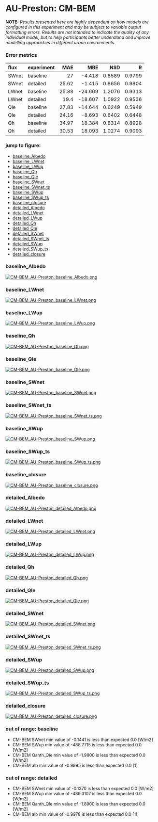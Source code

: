 # AU-Preston: CM-BEM

**NOTE:** *Results presented here are highly dependent on how models are configured in this experiment and may be subject to variable output formatting errors. Results are not intended to indicate the quality of any individual model, but to help participants better understand and improve modelling approaches in different urban environments.*

### Error metrics

| flux   | experiment   |   MAE |     MBE |    NSD |      R |
|:-------|:-------------|------:|--------:|-------:|-------:|
| SWnet  | baseline     | 27    |  -4.418 | 0.8589 | 0.9799 |
| SWnet  | detailed     | 25.62 |  -1.415 | 0.8656 | 0.9804 |
| LWnet  | baseline     | 25.88 | -24.609 | 1.2076 | 0.9313 |
| LWnet  | detailed     | 19.4  | -18.607 | 1.0922 | 0.9536 |
| Qle    | baseline     | 27.83 | -14.644 | 0.6249 | 0.5949 |
| Qle    | detailed     | 24.16 |  -8.693 | 0.6402 | 0.6448 |
| Qh     | baseline     | 34.97 |  18.384 | 0.8314 | 0.8928 |
| Qh     | detailed     | 30.53 |  18.093 | 1.0274 | 0.9093 |

### jump to figure:
 - [baseline_Albedo](#baseline_albedo)
 - [baseline_LWnet](#baseline_lwnet)
 - [baseline_LWup](#baseline_lwup)
 - [baseline_Qh](#baseline_qh)
 - [baseline_Qle](#baseline_qle)
 - [baseline_SWnet](#baseline_swnet)
 - [baseline_SWnet_ts](#baseline_swnet_ts)
 - [baseline_SWup](#baseline_swup)
 - [baseline_SWup_ts](#baseline_swup_ts)
 - [baseline_closure](#baseline_closure)
 - [detailed_Albedo](#detailed_albedo)
 - [detailed_LWnet](#detailed_lwnet)
 - [detailed_LWup](#detailed_lwup)
 - [detailed_Qh](#detailed_qh)
 - [detailed_Qle](#detailed_qle)
 - [detailed_SWnet](#detailed_swnet)
 - [detailed_SWnet_ts](#detailed_swnet_ts)
 - [detailed_SWup](#detailed_swup)
 - [detailed_SWup_ts](#detailed_swup_ts)
 - [detailed_closure](#detailed_closure)

### <a name="baseline_albedo"></a>baseline_Albedo
[![CM-BEM_AU-Preston_baseline_Albedo.png](CM-BEM_AU-Preston_baseline_Albedo.png)](CM-BEM_AU-Preston_baseline_Albedo.png)

### <a name="baseline_lwnet"></a>baseline_LWnet
[![CM-BEM_AU-Preston_baseline_LWnet.png](CM-BEM_AU-Preston_baseline_LWnet.png)](CM-BEM_AU-Preston_baseline_LWnet.png)

### <a name="baseline_lwup"></a>baseline_LWup
[![CM-BEM_AU-Preston_baseline_LWup.png](CM-BEM_AU-Preston_baseline_LWup.png)](CM-BEM_AU-Preston_baseline_LWup.png)

### <a name="baseline_qh"></a>baseline_Qh
[![CM-BEM_AU-Preston_baseline_Qh.png](CM-BEM_AU-Preston_baseline_Qh.png)](CM-BEM_AU-Preston_baseline_Qh.png)

### <a name="baseline_qle"></a>baseline_Qle
[![CM-BEM_AU-Preston_baseline_Qle.png](CM-BEM_AU-Preston_baseline_Qle.png)](CM-BEM_AU-Preston_baseline_Qle.png)

### <a name="baseline_swnet"></a>baseline_SWnet
[![CM-BEM_AU-Preston_baseline_SWnet.png](CM-BEM_AU-Preston_baseline_SWnet.png)](CM-BEM_AU-Preston_baseline_SWnet.png)

### <a name="baseline_swnet_ts"></a>baseline_SWnet_ts
[![CM-BEM_AU-Preston_baseline_SWnet_ts.png](CM-BEM_AU-Preston_baseline_SWnet_ts.png)](CM-BEM_AU-Preston_baseline_SWnet_ts.png)

### <a name="baseline_swup"></a>baseline_SWup
[![CM-BEM_AU-Preston_baseline_SWup.png](CM-BEM_AU-Preston_baseline_SWup.png)](CM-BEM_AU-Preston_baseline_SWup.png)

### <a name="baseline_swup_ts"></a>baseline_SWup_ts
[![CM-BEM_AU-Preston_baseline_SWup_ts.png](CM-BEM_AU-Preston_baseline_SWup_ts.png)](CM-BEM_AU-Preston_baseline_SWup_ts.png)

### <a name="baseline_closure"></a>baseline_closure
[![CM-BEM_AU-Preston_baseline_closure.png](CM-BEM_AU-Preston_baseline_closure.png)](CM-BEM_AU-Preston_baseline_closure.png)

### <a name="detailed_albedo"></a>detailed_Albedo
[![CM-BEM_AU-Preston_detailed_Albedo.png](CM-BEM_AU-Preston_detailed_Albedo.png)](CM-BEM_AU-Preston_detailed_Albedo.png)

### <a name="detailed_lwnet"></a>detailed_LWnet
[![CM-BEM_AU-Preston_detailed_LWnet.png](CM-BEM_AU-Preston_detailed_LWnet.png)](CM-BEM_AU-Preston_detailed_LWnet.png)

### <a name="detailed_lwup"></a>detailed_LWup
[![CM-BEM_AU-Preston_detailed_LWup.png](CM-BEM_AU-Preston_detailed_LWup.png)](CM-BEM_AU-Preston_detailed_LWup.png)

### <a name="detailed_qh"></a>detailed_Qh
[![CM-BEM_AU-Preston_detailed_Qh.png](CM-BEM_AU-Preston_detailed_Qh.png)](CM-BEM_AU-Preston_detailed_Qh.png)

### <a name="detailed_qle"></a>detailed_Qle
[![CM-BEM_AU-Preston_detailed_Qle.png](CM-BEM_AU-Preston_detailed_Qle.png)](CM-BEM_AU-Preston_detailed_Qle.png)

### <a name="detailed_swnet"></a>detailed_SWnet
[![CM-BEM_AU-Preston_detailed_SWnet.png](CM-BEM_AU-Preston_detailed_SWnet.png)](CM-BEM_AU-Preston_detailed_SWnet.png)

### <a name="detailed_swnet_ts"></a>detailed_SWnet_ts
[![CM-BEM_AU-Preston_detailed_SWnet_ts.png](CM-BEM_AU-Preston_detailed_SWnet_ts.png)](CM-BEM_AU-Preston_detailed_SWnet_ts.png)

### <a name="detailed_swup"></a>detailed_SWup
[![CM-BEM_AU-Preston_detailed_SWup.png](CM-BEM_AU-Preston_detailed_SWup.png)](CM-BEM_AU-Preston_detailed_SWup.png)

### <a name="detailed_swup_ts"></a>detailed_SWup_ts
[![CM-BEM_AU-Preston_detailed_SWup_ts.png](CM-BEM_AU-Preston_detailed_SWup_ts.png)](CM-BEM_AU-Preston_detailed_SWup_ts.png)

### <a name="detailed_closure"></a>detailed_closure
[![CM-BEM_AU-Preston_detailed_closure.png](CM-BEM_AU-Preston_detailed_closure.png)](CM-BEM_AU-Preston_detailed_closure.png)

### out of range: baseline

 - CM-BEM SWnet min value of -0.1441 is less than expected 0.0 [W/m2]
 - CM-BEM SWup min value of -488.7715 is less than expected 0.0 [W/m2]
 - CM-BEM Qanth_Qle min value of -1.9800 is less than expected 0.0 [W/m2]
 - CM-BEM alb min value of -0.9995 is less than expected 0.0 [1]

### out of range: detailed

 - CM-BEM SWnet min value of -0.1370 is less than expected 0.0 [W/m2]
 - CM-BEM SWup min value of -489.3107 is less than expected 0.0 [W/m2]
 - CM-BEM Qanth_Qle min value of -1.8900 is less than expected 0.0 [W/m2]
 - CM-BEM alb min value of -0.9978 is less than expected 0.0 [1]

